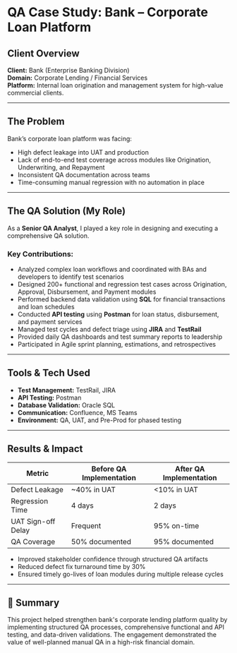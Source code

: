 #  QA Case Study: Bank – Corporate Loan Platform

##  Client Overview
**Client:** Bank (Enterprise Banking Division)  
**Domain:** Corporate Lending / Financial Services  
**Platform:** Internal loan origination and management system for high-value commercial clients.

---

##  The Problem

Bank’s corporate loan platform was facing:

- High defect leakage into UAT and production
- Lack of end-to-end test coverage across modules like Origination, Underwriting, and Repayment
- Inconsistent QA documentation across teams
- Time-consuming manual regression with no automation in place

---

##  The QA Solution (My Role)

As a **Senior QA Analyst**, I played a key role in designing and executing a comprehensive QA solution.

###  Key Contributions:
- Analyzed complex loan workflows and coordinated with BAs and developers to identify test scenarios
- Designed 200+ functional and regression test cases across Origination, Approval, Disbursement, and Payment modules
- Performed backend data validation using **SQL** for financial transactions and loan schedules
- Conducted **API testing** using **Postman** for loan status, disbursement, and payment services
- Managed test cycles and defect triage using **JIRA** and **TestRail**
- Provided daily QA dashboards and test summary reports to leadership
- Participated in Agile sprint planning, estimations, and retrospectives

---

##  Tools & Tech Used

- **Test Management:** TestRail, JIRA  
- **API Testing:** Postman  
- **Database Validation:** Oracle SQL  
- **Communication:** Confluence, MS Teams  
- **Environment:** QA, UAT, and Pre-Prod for phased testing

---

##  Results & Impact

| Metric | Before QA Implementation | After QA Implementation |
|--------|--------------------------|--------------------------|
| Defect Leakage | ~40% in UAT | <10% in UAT |
| Regression Time | 4 days | 2 days |
| UAT Sign-off Delay | Frequent | 95% on-time |
| QA Coverage | 50% documented | 95% documented |

- Improved stakeholder confidence through structured QA artifacts  
- Reduced defect fix turnaround time by 30%  
- Ensured timely go-lives of loan modules during multiple release cycles

---

## 📌 Summary

This project helped strengthen bank's corporate lending platform quality by implementing structured QA processes, comprehensive functional and API testing, and data-driven validations. The engagement demonstrated the value of well-planned manual QA in a high-risk financial domain.
